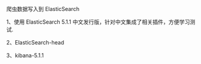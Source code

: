 爬虫数据写入到 ElasticSearch

1、使用 ElasticSearch 5.1.1 中文发行版，针对中文集成了相关插件，方便学习测试.

2、ElasticSearch-head

3、kibana-5.1.1